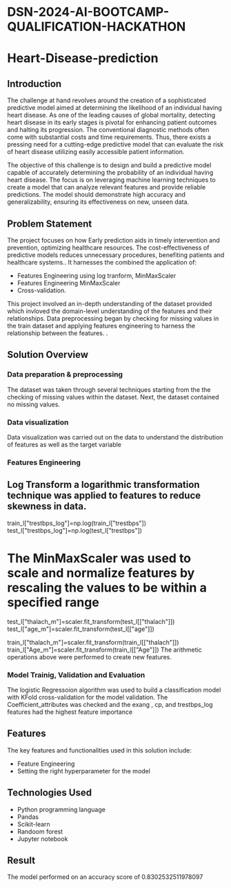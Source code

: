 # DSN-2024-AI-BOOTCAMP-QUALIFICATION-HACKATHON
# Heart-Disease-prediction
## Introduction
The challenge at hand revolves around the creation of a sophisticated predictive model aimed at determining the likelihood of an individual having heart disease. As one of the leading causes of global mortality, detecting heart disease in its early stages is pivotal for enhancing patient outcomes and halting its progression. The conventional diagnostic methods often come with substantial costs and time requirements. Thus, there exists a pressing need for a cutting-edge predictive model that can evaluate the risk of heart disease utilizing easily accessible patient information.

The objective of this challenge is to design and build a predictive model capable of accurately determining the probability of an individual having heart disease. The focus is on leveraging machine learning techniques to create a model that can analyze relevant features and provide reliable predictions. The model should demonstrate high accuracy and generalizability, ensuring its effectiveness on new, unseen data.

## Problem Statement
The project focuses on how Early prediction aids in timely intervention and prevention, optimizing healthcare resources. The cost-effectiveness of predictive models reduces unnecessary procedures, benefiting patients and healthcare systems.. It harnesses the combined the application of: 
+ Features Engineering using log tranform, MinMaxScaler
+ Features Engineering MinMaxScaler
+ Cross-validation.

This project involved an in-depth understanding of the dataset provided which invloved the domain-level understanding of the features and their relationships. Data preprocessing began by checking for  missing values in the train dataset and applying features engineering to harness the relationship between the features. .

## Solution Overview

### Data preparation & preprocessing
The dataset was taken through several techniques starting from the the checking of missing values within the dataset. Next, the dataset contained no missing  values.

### Data visualization
 Data visualization was carried out on the data to understand the distribution of features as well as the target variable 

### Features Engineering
## Log Transform a logarithmic transformation technique was applied to features to reduce skewness in data.

train_l["trestbps_log"]=np.log(train_l["trestbps"])
test_l["trestbps_log"]=np.log(test_l["trestbps"])

# The MinMaxScaler was used to scale and normalize features by rescaling the values to be within a specified range
test_l["thalach_m"]=scaler.fit_transform(test_l[["thalach"]])
test_l["age_m"]=scaler.fit_transform(test_l[["age"]])

train_l["thalach_m"]=scaler.fit_transform(train_l[["thalach"]])
train_l["Age_m"]=scaler.fit_transform(train_l[["Age"]])
The arithmetic operations above were performed to create new features.

### Model Trainig, Validation and Evaluation
The logistic Regressoion algorithm was used to build a classification model with KFold cross-validation for the model validation. The Coefficient_attributes was checked and the exang , cp, and trestbps_log features had the highest feature importance 


## Features
The key features and functionalities used in this solution include:
+ Feature Engineering 
+ Setting the right hyperparameter for the model

## Technologies Used
+ Python programming language
+ Pandas
+ Scikit-learn
+ Randoom forest
+ Jupyter notebook

## Result
The model performed on an accuracy score of  0.8302532511978097

